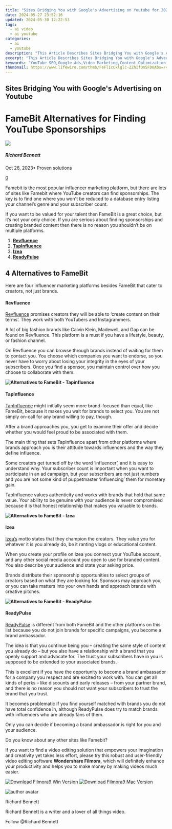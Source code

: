 ```yaml
---
title: "Sites Bridging You with Google's Advertising on Youtube for 2024"
date: 2024-05-27 23:52:16
updated: 2024-05-30 12:22:53
tags:
  - ai video
  - ai youtube
categories:
  - ai
  - youtube
description: "This Article Describes Sites Bridging You with Google's Advertising on Youtube for 2024"
excerpt: "This Article Describes Sites Bridging You with Google's Advertising on Youtube for 2024"
keywords: "YouTube SEO,Google Ads,Video Marketing,Content Optimization,Brand Visibility,Search Engine Ranking,Online Promotion"
thumbnail: https://www.lifewire.com/thmb/FeFlIcCklglc-ZZhIfOn5FD8Abs=/400x300/filters:no_upscale():max_bytes(150000):strip_icc()/GettyImages-980040652-7e26f73679474e408073232940348264.jpg
---
```


## Sites Bridging You with Google's Advertising on Youtube

# FameBit Alternatives for Finding YouTube Sponsorships

![](https://images.wondershare.com/filmora/article-images/richard-bennett.jpg)

##### Richard Bennett

 Oct 26, 2023• Proven solutions

[0](#commentsBoxSeoTemplate)

Famebit is the most popular influencer marketing platform, but there are lots of sites like Famebit where YouTube creators can find sponsorships. The key is to find one where you won't be reduced to a database entry listing your channel’s genre and your subscriber count.

If you want to be valued for your talent then FameBit is a great choice, but it’s not your only choice. If you are serious about finding sponsorships and creating branded content then there is no reason you shouldn’t be on multiple platforms.

1. **[Revfluence](#revfluence)**
2. [**TapInfluence**](#tapin)
3. [**Izea**](#izea)
4. [**ReadyPulse**](#readypulse)

## 4 Alternatives to FameBit

Here are four influencer marketing platforms besides FameBit that cater to creators, not just brands.

#### **Revfluence**  

[Revfluence](http://www.revfluence.com/) promises creators they will be able to ‘create content on their terms’. They work with both YouTubers and Instagrammers.

A lot of big fashion brands like Calvin Klein, Madewell, and Gap can be found on Revfluence. This platform is a must if you have a lifestyle, beauty, or fashion channel.

On Revfluence you can browse through brands instead of waiting for them to contact you. You choose which companies you want to endorse, so you never have to worry about losing your integrity in the eyes of your subscribers. Once you find a sponsor, you maintain control over how you choose to collaborate with them.

**![Alternatives to FameBit - Tapinfluence](https://images.wondershare.com/filmora/article-images/alternatives-to-famebit-tapinfluence.jpg)**

#### **TapInfluence**

[TapInfluence](http://www.tapinfluence.com/) might initially seem more brand-focused than equal, like FameBit, because it makes you wait for brands to select you. You are not simply on-call for any brand willing to pay, though.

After a brand approaches you, you get to examine their offer and decide whether you would feel proud to be associated with them.

The main thing that sets TapInfluence apart from other platforms where brands approach you is their attitude towards influencers and the way they define influence.

Some creators get turned off by the word ‘influencer’, and it is easy to understand why. Your subscriber count is important when you want to participate in an ad campaign, but your subscribers are not just numbers and you are not some kind of puppetmaster ‘influencing’ them for monetary gain.

TapInfluence values authenticity and works with brands that hold that same value. Your ability to be genuine with your audience is never compromised because it is that honest relationship that makes you valuable to brands.

**![Alternatives to FameBit - Izea](https://images.wondershare.com/filmora/article-images/alternatives-to-famebit-izea.jpg)**

#### **Izea**

[Izea’s](https://izea.com/) motto states that they champion the creators. They value you for whatever it is you already do, be it ranting vlogs or educational content.

When you create your profile on Izea you connect your YouTube account, and any other social media account you open to use for branded content. You also describe your audience and state your asking price.

Brands distribute their sponsorship opportunities to select groups of creators based on what they are looking for. Sponsors may approach you, or you can take matters into your own hands and approach brands with creative pitches.

**![Alternatives to FameBit - ReadyPulse](https://images.wondershare.com/filmora/article-images/alternatives-to-famebit-readypulse.jpg)**

#### **ReadyPulse**

[ReadyPulse](http://www.readypulse.com/) is different from both FameBit and the other platforms on this list because you do not join brands for specific campaigns, you become a brand ambassador.

The idea is that you continue being you – creating the same style of content you already do – but you also have a relationship with a brand that you openly support and advocate for. The trust your subscribers have in you is supposed to be extended to your associated brands.

This is excellent if you have the opportunity to become a brand ambassador for a company you respect and are excited to work with. You can get all kinds of perks – like discounts and early releases – from your partner brand, and there is no reason you should not want your subscribers to trust the brand that you trust.

It becomes problematic if you find yourself matched with brands you do not have total confidence in, although ReadyPulse does try to match brands with influencers who are already fans of them.

Only you can decide if becoming a brand ambassador is right for you and your audience.

 Do you know about any other sites like Famebit?

If you want to find a video editing solution that empowers your imagination and creativity yet takes less effort, please try this robust and user-friendly video editing software **Wondershare Filmora**, which will definitely enhance your productivity and helps you to make money by making videos much easier.

[![Download Filmora9 Win Version](https://images.wondershare.com/filmora/guide/download-btn-win.jpg) ](https://tools.techidaily.com/wondershare/filmora/download/) [![Download Filmora9 Mac Version](https://images.wondershare.com/filmora/guide/download-btn-mac.jpg) ](https://tools.techidaily.com/wondershare/filmora/download/)

![author avatar](https://images.wondershare.com/filmora/article-images/richard-bennett.jpg)

Richard Bennett

Richard Bennett is a writer and a lover of all things video.

Follow @Richard Bennett
